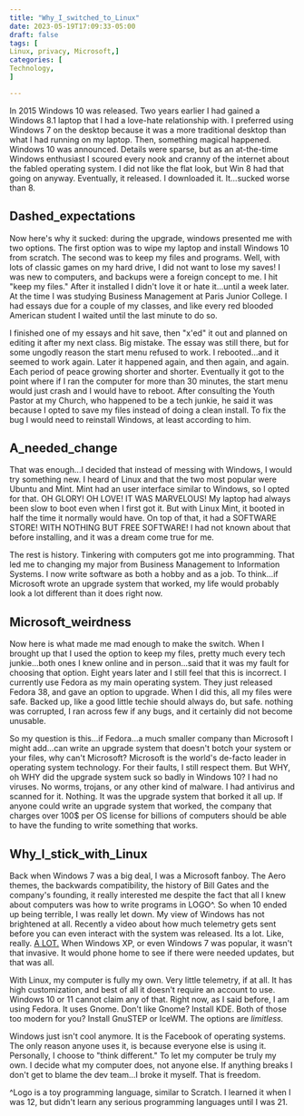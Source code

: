 ```yaml
---
title: "Why_I_switched_to_Linux"
date: 2023-05-19T17:09:33-05:00
draft: false
tags: [
Linux, privacy, Microsoft,]
categories: [
Technology,
]

---
```



In 2015 Windows 10 was released. Two years earlier I had gained a Windows 8.1 laptop that I had a love-hate relationship with. I preferred using Windows 7 on the desktop because it was a more traditional desktop than what I had running on my laptop. Then, something magical happened. Windows 10 was announced. Details were sparse, but as an at-the-time Windows enthusiast I scoured every nook and cranny of the internet about the fabled operating system. I did not like the flat look, but Win 8 had that going on anyway. Eventually, it released. I downloaded it. It...sucked worse than 8.


 
## Dashed_expectations


 
Now here's why it sucked: during the upgrade, windows presented me with two options. The first option was to wipe my laptop and install Windows 10 from scratch. The second was to keep my files and programs. Well, with lots of classic games on my hard drive, I did not want to lose my saves! I was new to computers, and backups were a foreign concept to me. I hit "keep my files." After it installed I didn't love it or hate it...until a week later. At the time I was studying Business Management at Paris Junior College. I had essays due for a couple of my classes, and like every red blooded American student I waited until the last minute to do so.</p>
 

 
I finished one of my essays and hit save, then "x'ed" it out and planned on editing it after my next class. Big mistake. The essay was still there, but for some ungodly reason the start menu refused to work. I rebooted...and it seemed to work again. Later it happened again, and then again, and again. Each period of peace growing shorter and shorter. Eventually it got to the point where if I ran the computer for more than 30 minutes, the start menu would just crash and I would have to reboot. After consulting the Youth Pastor at my Church, who happened to be a tech junkie, he said it was because I opted to save my files instead of doing a clean install. To fix the bug I would need to reinstall Windows, at least according to him.</p>
 

 
## A_needed_change
 

 
That was enough...I decided that instead of messing with Windows, I would try something new. I heard of Linux and that the two most popular were Ubuntu and Mint. Mint had an user interface similar to Windows, so I opted for that. OH GLORY! OH LOVE! IT WAS MARVELOUS! My laptop had always been slow to boot even when I first got it. But with Linux Mint, it booted in half the time it normally would have. On top of that, it had a SOFTWARE STORE! WITH NOTHING BUT FREE SOFTWARE! I had not known about that before installing, and it was a dream come true for me.</p>
 

 
The rest is history. Tinkering with computers got me into programming. That led me to changing my major from Business Management to Information Systems. I now write software as both a hobby and as a job. To think...if Microsoft wrote an upgrade system that worked, my life would probably look a lot different than it does right now.
 

 
## Microsoft_weirdness
 

 
Now here is what made me mad enough to make the switch. When I brought up that I used the option to keep my files, pretty much every tech junkie...both ones I knew online and in person...said that it was my fault for choosing that option. Eight years later and I still feel that this is incorrect. I currently use Fedora as my main operating system. They just released Fedora 38, and gave an option to upgrade. When I did this, all my files were safe. Backed up, like a good little techie should always do, but safe. nothing was corrupted, I ran across few if any bugs, and it certainly did not become unusable.</p>
 

 
So my question is this...if Fedora...a much smaller company than Microsoft I might add...can write an upgrade system that doesn't botch your system or your files, why can't Microsoft? Microsoft is the world's de-facto leader in operating system technology. For their faults, I still respect them. But WHY, oh WHY did the upgrade system suck so badly in Windows 10? I had no viruses. No worms, trojans, or any other kind of malware. I had antivirus and scanned for it. Nothing. It was the upgrade system that borked it all up. If anyone could write an upgrade system that worked, the company that charges over 100$ per OS license for billions of computers should be able to have the funding to write something that works.</p>
 

 
## Why_I_stick_with_Linux
 

 
Back when Windows 7 was a big deal, I was a Microsoft fanboy. The Aero themes, the backwards compatibility, the history of Bill Gates and the company's founding, it really interested me despite the fact that all I knew about computers was how to write programs in LOGO^. So when 10 ended up being terrible, I was really let down. My view of Windows has not brightened at all. Recently a video about how much telemetry gets sent before you can even interact with the system was released. Its a lot. Like, really. <a href="https://youtu.be/IT4vDfA_4NI">A LOT.</a> When Windows XP, or even Windows 7 was popular, it wasn't that invasive. It would phone home to see if there were needed updates, but that was all.</p>
 

 
With Linux, my computer is fully my own. Very little telemetry, if at all. It has high customization, and best of all it doesn't require an account to use. Windows 10 or 11 cannot claim any of that. Right now, as I said before, I am using Fedora. It uses Gnome. Don't like Gnome? Install KDE. Both of those too modern for you? Install GnuSTEP or IceWM. The options are <em>limitless.</em></p>
 

 
Windows just isn't cool anymore. It is the Facebook of operating systems. The only reason anyone uses it, is because everyone else is using it. Personally, I choose to "think different." To let my computer be truly my own. I decide what my computer does, not anyone else. If anything breaks I don't get to blame the dev team...I broke it myself. That is freedom.</p>

^Logo is a toy programming language, similar to Scratch. I learned it when I was 12, but didn't learn any serious programming languages until I was 21.
